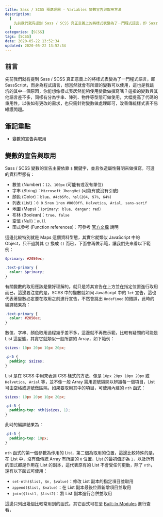 ```yaml
---
title: Sass / SCSS 預處理器 - Variables 變數宣告與取用方法
description:
  [
    先前我們就有提到 Sass / SCSS 真正意義上的將樣式表變為了一門程式語言，即 SassScript，而身為程式語言，想當然就會有所謂的變數可以使用，這也是我跳坑的其中一個原因，你能想像樣式表居然能夠使用變數做撰寫嗎？這指的變數與其他語言差不多，同樣有分為字串、陣列、物件等型態可做使用，大幅提高了代碼的重用性，以後如有更改的需求，也只需針對變數做處理即可，改善傳統樣式表不易維護問題。,
  ]
categories: [SCSS]
tags: [SCSS]
date: 2020-05-22 13:52:34
updated: 2020-05-22 13:52:34
---
```


## 前言

先前我們就有提到 Sass / SCSS 真正意義上的將樣式表變為了一門程式語言，即 SassScript，而身為程式語言，想當然就會有所謂的變數可以使用，這也是我跳坑的其中一個原因，你能想像樣式表居然能夠使用變數做撰寫嗎？這指的變數與其他語言差不多，同樣有分為字串、陣列、物件等型態可做使用，大幅提高了代碼的重用性，以後如有更改的需求，也只需針對變數做處理即可，改善傳統樣式表不易維護問題。

## 筆記重點

- 變數的宣告與取用

## 變數的宣告與取用

Sass / SCSS 變數的宣告主要依靠 `$` 關鍵字，並且依造屬性聲明來做撰寫，可選的資料型態有：

- 數值 (Number)：`12`、`100px` (可能有或沒有單位)
- 字串 (String)：`Microsoft JhengHei` (可能有或沒有引號)
- 顏色 (Color)：`blue`、`#4cb5fc`、`hsl(204, 97%, 64%)`
- 列表 (List)：`0 0.5rem 1rem #0000ff`、`Helvetica, Arial, sans-serif`
- 地圖 (Maps)：`(primary: blue, danger: red)`
- 布林 (Boolean)：`true`、`false`
- 空值 (Null)：`null`
- 函式參考 (Function references)：可參考 [官方文檔](https://sass-lang.com/documentation/values) 說明

這邊比較特別就是 Maps 這個資料型態，其實它就類似 JavaScript 中的 Object，只不過將其 `{}` 換成 `()` 而已，下面會再做示範，讓我們先來看以下範例：

```scss
$primary: #2050ec;

.text-primary {
  color: $primary;
}
```

有關變數的取用應該是蠻好理解的，就只是將其宣告在上方並在指定位置進行取用而已，這邊要注意的是，SCSS 中的變數就如同 JavaScript 中的 `let` 宣告，這也代表著變數必定要在取用之前進行宣告，不然會跳出 `Undefined` 的錯誤，此時的編譯結果為：

```css
.text-primary {
  color: #2050ec;
}
```

數值、字串、顏色取用過程幾乎差不多，這邊就不再做示範，比較有疑問的可能是 List 這型態，其實它就類似一般所謂的 Array，如下範例：

```scss
$sizes: 10px 20px 10px 20px;

.p-5 {
  padding: $sizes;
}
```

List 是在 SCSS 中用來表達 CSS 樣式的方法，像是 `10px 20px 10px 20px` 或 `Helvetica, Arial` 等，並不像一般 Array 需用逗號隔開以辨識每一個項目，List 可由空格或逗號做區隔，如果要取用其中的項目，可使用內建的 `nth` 函式：

```scss
$sizes: 10px 20px 10px 20px;

.pt-5 {
  padding-top: nth($sizes, 1);
}
```

此時的編譯結果為：

```css
.pt-5 {
  padding-top: 10px;
}
```

`nth` 函式的第一個參數為作用的 List，第二個為取用的位置，這邊比較特殊的是，在 List 中，沒有像傳統 Array 有所謂的 `0` 位置，List 的最初值即為 `1`，以及所有的函式都是作用在 List 的副本，這代表原有的 List 不會受任何更動，除了 `nth`，還有以下函式可使用：

- `set-nth($list, $n, $value)`：修改 List 副本的指定項目並取用
- `append($list, $value)`：在 List 副本最後位置新增項目並取用
- `join($list1, $list2)`：將 List 副本進行合併並取用

這邊只列出幾個比較常用到的函式，其它函式可在至 [Built-In Modules](https://sass-lang.com/documentation/modules/list) 進行查看，

